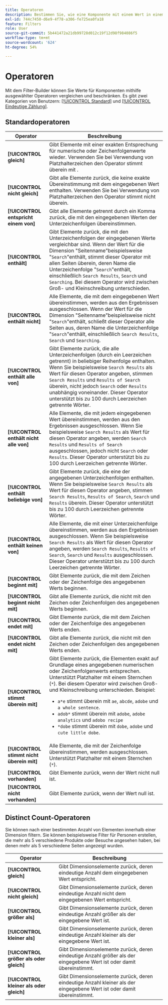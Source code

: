 ```yaml
---
title: Operatoren
description: Bestimmen Sie, wie eine Komponente mit einem Wert in einem Filter interagiert.
exl-id: 744c7450-d6e9-4f78-a306-fe725ea0fa18
feature: Filters
role: User
source-git-commit: 5b441472a21db99728d012c19f12d98f984086f5
workflow-type: tm+mt
source-wordcount: '624'
ht-degree: 54%

---
```


# Operatoren

Mit dem Filter-Builder können Sie Werte für Komponenten mithilfe ausgewählter Operatoren vergleichen und beschränken. Es gibt zwei Kategorien von Benutzern: [[!UICONTROL Standard]](#standard-operators) und [[!UICONTROL Eindeutige Zählung]](#distinct-count-operators).

## Standardoperatoren

| Operator | Beschreibung |
| --- | --- |
| **[!UICONTROL gleich]** | Gibt Elemente mit einer exakten Entsprechung für numerische oder Zeichenfolgenwerte wieder. Verwenden Sie bei Verwendung von Platzhalterzeichen den Operator stimmt überein mit . |
| **[!UICONTROL nicht gleich]** | Gibt alle Elemente zurück, die keine exakte Übereinstimmung mit dem eingegebenen Wert enthalten.  Verwenden Sie bei Verwendung von Platzhalterzeichen den Operator stimmt nicht überein. |
| **[!UICONTROL entspricht einem von]** | Gibt alle Elemente getrennt durch ein Komma zurück, die mit den eingegebenen Werten der Unterzeichenfolgen übereinstimmen. |
| **[!UICONTROL enthält]** | Gibt Elemente zurück, die mit den Unterzeichenfolgen der eingegebenen Werte vergleichbar sind. Wenn der Wert für die Dimension &quot;Seitenname&quot;beispielsweise &quot;`Search`&quot;enthält, stimmt dieser Operator mit allen Seiten überein, deren Name die Unterzeichenfolge &quot;`Search`&quot;enthält, einschließlich `Search Results`, `Search` und `Searching`. Bei diesem Operator wird zwischen Groß- und Kleinschreibung unterschieden. |
| **[!UICONTROL enthält nicht]** | Alle Elemente, die mit dem eingegebenen Wert übereinstimmen, werden aus den Ergebnissen ausgeschlossen. Wenn der Wert für die Dimension &quot;Seitenname&quot;beispielsweise nicht &quot;`Search`&quot;enthält, schließt dieser Operator alle Seiten aus, deren Name die Unterzeichenfolge &quot;`Search`&quot;enthält, einschließlich `Search Results`, `Search` und `Searching`. |
| **[!UICONTROL enthält alle von]** | Gibt Elemente zurück, die alle Unterzeichenfolgen (durch ein Leerzeichen getrennt) in beliebiger Reihenfolge enthalten. Wenn Sie beispielsweise `Search Results` als Wert für diesen Operator angeben, stimmen `Search Results` und `Results of Search` überein, nicht jedoch `Search` oder `Results` unabhängig voneinander. Dieser Operator unterstützt bis zu 100 durch Leerzeichen getrennte Wörter. |
| **[!UICONTROL enthält nicht alle von]** | Alle Elemente, die mit jedem eingegebenen Wert übereinstimmen, werden aus den Ergebnissen ausgeschlossen. Wenn Sie beispielsweise `Search Results` als Wert für diesen Operator angeben, werden `Search Results` und `Results of Search` ausgeschlossen, jedoch nicht `Search` oder `Results`. Dieser Operator unterstützt bis zu 100 durch Leerzeichen getrennte Wörter. |
| **[!UICONTROL enthält beliebige von]** | Gibt Elemente zurück, die eine der angegebenen Unterzeichenfolgen enthalten. Wenn Sie beispielsweise `Search Results` als Wert für diesen Operator angeben, stimmen `Search Results`, `Results of Search`, `Search` und `Results` überein. Dieser Operator unterstützt bis zu 100 durch Leerzeichen getrennte Wörter. |
| **[!UICONTROL enthält keinen von]** | Alle Elemente, die mit einer Unterzeichenfolge übereinstimmen, werden aus den Ergebnissen ausgeschlossen. Wenn Sie beispielsweise `Search Results` als Wert für diesen Operator angeben, werden `Search Results`, `Results of Search`, `Search` und `Results` ausgeschlossen. Dieser Operator unterstützt bis zu 100 durch Leerzeichen getrennte Wörter. |
| **[!UICONTROL beginnt mit]** | Gibt Elemente zurück, die mit dem Zeichen oder der Zeichenfolge des angegebenen Werts beginnen. |
| **[!UICONTROL beginnt nicht mit]** | Gibt alle Elemente zurück, die nicht mit den Zeichen oder Zeichenfolgen des angegebenen Werts beginnen. |
| **[!UICONTROL endet mit]** | Gibt Elemente zurück, die mit dem Zeichen oder der Zeichenfolge des angegebenen Werts enden. |
| **[!UICONTROL endet nicht mit]** | Gibt alle Elemente zurück, die nicht mit den Zeichen oder Zeichenfolgen des angegebenen Werts enden. |
| **[!UICONTROL stimmt überein mit]** | Gibt Elemente zurück, die Elementen exakt auf Grundlage eines angegebenen numerischen oder Zeichenfolgenwerts entsprechen. Unterstützt Platzhalter mit einem Sternchen (`*`). Bei diesem Operator wird zwischen Groß- und Kleinschreibung unterschieden. Beispiel:<ul><li>`a*e` stimmt überein mit `ae`, `abcde`, `adobe` und `a whole sentence`.</li><li>`adob*` stimmt überein mit `adobe`, `adobe analytics` und `adobo recipe`</li><li>`*dobe` stimmt überein mit `dobe`, `adobe` und `cute little dobe`.</li></ul> |
| **[!UICONTROL stimmt nicht überein mit]** | Alle Elemente, die mit der Zeichenfolge übereinstimmen, werden ausgeschlossen. Unterstützt Platzhalter mit einem Sternchen (`*`). |
| **[!UICONTROL vorhanden]** | Gibt Elemente zurück, wenn der Wert nicht null ist. |
| **[!UICONTROL nicht vorhanden]** | Gibt Elemente zurück, wenn der Wert null ist. |

## Distinct Count-Operatoren

Sie können nach einer bestimmten Anzahl von Elementen innerhalb einer Dimension filtern. Sie können beispielsweise Filter für Personen erstellen, die mehr als 5 verschiedene Produkte oder Besuche angesehen haben, bei denen mehr als 5 verschiedene Seiten angezeigt wurden.

| Operator | Beschreibung |
| --- | --- |
| **[!UICONTROL gleich]** | Gibt Dimensionselemente zurück, deren eindeutige Anzahl dem eingegebenen Wert entspricht. |
| **[!UICONTROL nicht gleich]** | Gibt Dimensionselemente zurück, deren eindeutige Anzahl nicht dem eingegebenen Wert entspricht. |
| **[!UICONTROL größer als]** | Gibt Dimensionselemente zurück, deren eindeutige Anzahl größer als der eingegebene Wert ist. |
| **[!UICONTROL kleiner als]** | Gibt Dimensionselemente zurück, deren eindeutige Anzahl kleiner als der eingegebene Wert ist. |
| **[!UICONTROL größer als oder gleich]** | Gibt Dimensionselemente zurück, deren eindeutige Anzahl größer als der eingegebene Wert ist oder damit übereinstimmt. |
| **[!UICONTROL kleiner als oder gleich]** | Gibt Dimensionselemente zurück, deren eindeutige Anzahl kleiner als der eingegebene Wert ist oder damit übereinstimmt. |
